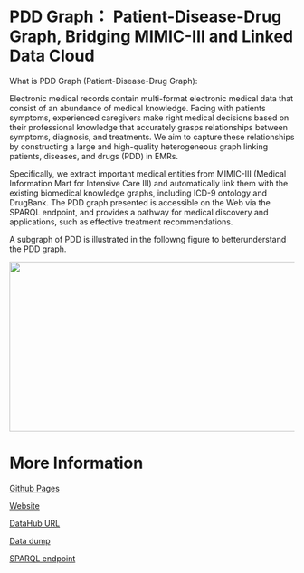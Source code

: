 # PDD Graph： Patient-Disease-Drug Graph, Bridging MIMIC-III and Linked Data Cloud

What is PDD Graph (Patient-Disease-Drug Graph):

Electronic medical records contain multi-format electronic medical data that consist of an abundance of medical knowledge. Facing with patients symptoms, experienced caregivers make right medical decisions based on their professional knowledge that accurately grasps
relationships between symptoms, diagnosis, and treatments. We aim to capture these relationships by constructing a large and
high-quality heterogeneous graph linking patients, diseases, and drugs (PDD) in EMRs. 

Specifically, we extract important medical entities from MIMIC-III (Medical Information Mart for Intensive Care III) and automatically link them with the existing biomedical knowledge graphs, including ICD-9 ontology and DrugBank. The PDD graph presented is accessible on the Web via the SPARQL endpoint, and provides a pathway for medical discovery and applications, such as effective treatment recommendations.

A subgraph of PDD is illustrated in the followng figure to betterunderstand the PDD graph.

<div align=center> <img width="750" height="300" src="https://github.com/wangmengsd/pdd-graph/blob/master/example.png"/></div>

# More Information 

[Github Pages](https://wangmengsd.github.io/pdd-graph/)

[Website](http://kmap.xjtudlc.com/pdd)

[DataHub URL](https://datahub.io/tl/dataset/pdd-graph)

[Data dump](http://kmap.xjtudlc.com/pdd/data/pdd_nt.zip)

[SPARQL endpoint](http://kmap.xjtudlc.com/pdd/dataset.html?tab=query&ds=/pdd)
